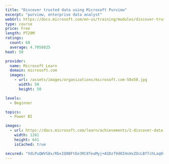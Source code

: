 ```yaml
---
title: "Discover trusted data using Microsoft Purview"
excerpt: "purview, enterprise data analyst"
webUrl: https://docs.microsoft.com/en-us/training/modules/discover-trusted-data-use-azure-purview/
type: course
price: Free
length: PT29M
ratings:
  count: 68
  average: 4.7058825
heat: 50

provider:
  name: Microsoft Learn
  domain: microsoft.com
  images:
    - url: /assets/images/organizations/microsoft.com-50x50.jpg
      width: 50
      height: 50

levels:
  - Beginner

topics:
  - Power BI

images:
  - url: https://docs.microsoft.com/learn/achievements/2-discover-data-artifacts-azure-by-using-azure-purview-social.png
    width: 1281
    height: 641
    isCached: true

secured: "VdLPuQWVS8x/RbxIQ9BFtEe3RC8TeaMyj+ASDzf9d0IHsHxZOcLBffchLaqO+kT+DtBhwDJ2Q99TOcPKz4u9/Ofmzb7fDz+7Qh1GUtYhJ2LBjWcTMNjrj5NviizRBc3+LStfIolA6R7oolaOiwQewlwuXx7z69E0y9XYUiX2GIdlieq1YT9p8p1dNOyWSofQ6nXlWjkn9crjkAbO2LR739sRDFVsLFdEe6LGaGXLZ/jIxLrDihSHoqBUmZ5P4NwwANHV92fNY/aQ6Q6HAJlaANKc9URhI+Tuhka5FPd7oo9FAtZ9A8amggnrhp6SDLBZXwUlAyYetahRuLha/A8N4qEdoRlydxmll8XryKq72ACg/pvQhdfj7pgKlLs3Vab605Te49Ah4Eh1EWhI89fggpPUA7TUImpR9z/jo+mXLX4=;ZsJbsRe6XLxkjBbSFBw2PQ=="
---
```



